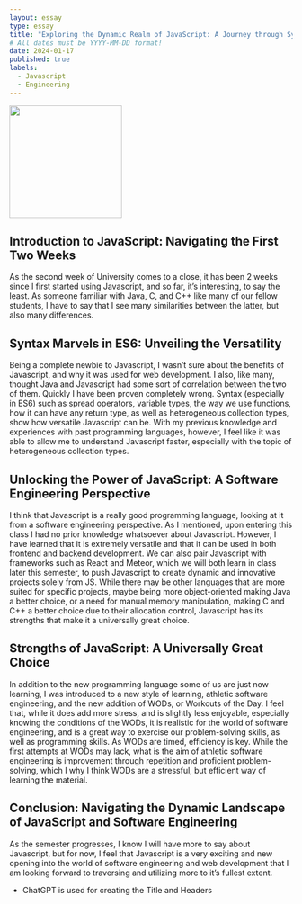 ```yaml
---
layout: essay
type: essay
title: "Exploring the Dynamic Realm of JavaScript: A Journey through Syntax, Versatility, and Athletic Software Engineering"
# All dates must be YYYY-MM-DD format!
date: 2024-01-17
published: true
labels:
  - Javascript
  - Engineering 
---
```


<img width="200px" class="rounded float-start pe-4" src="../img/difficulty/degree_difficulty.jpg">

## Introduction to JavaScript: Navigating the First Two Weeks

As the second week of University comes to a close, it has been 2 weeks since I first started using Javascript, and so far, it’s interesting, to say the least. As someone familiar with Java, C, and C++ like many of our fellow students, I have to say that I see many similarities between the latter, but also many differences.

## Syntax Marvels in ES6: Unveiling the Versatility

Being a complete newbie to Javascript, I wasn’t sure about the benefits of Javascript, and why it was used for web development. I also, like many, thought Java and Javascript had some sort of correlation between the two of them. Quickly I have been proven completely wrong. Syntax (especially in ES6) such as spread operators, variable types, the way we use functions, how it can have any return type, as well as heterogeneous collection types, show how versatile Javascript can be. With my previous knowledge and experiences with past programming languages, however, I feel like it was able to allow me to understand Javascript faster, especially with the topic of heterogeneous collection types.

## Unlocking the Power of JavaScript: A Software Engineering Perspective

I think that Javascript is a really good programming language, looking at it from a software engineering perspective. As I mentioned, upon entering this class I had no prior knowledge whatsoever about Javascript. However, I have learned that it is extremely versatile and that it can be used in both frontend and backend development. We can also pair Javascript with frameworks such as React and Meteor, which we will both learn in class later this semester, to push Javascript to create dynamic and innovative projects solely from JS. While there may be other languages that are more suited for specific projects, maybe being more object-oriented making Java a better choice, or a need for manual memory manipulation, making C and C++ a better choice due to their allocation control, Javascript has its strengths that make it a universally great choice.

## Strengths of JavaScript: A Universally Great Choice

In addition to the new programming language some of us are just now learning, I was introduced to a new style of learning, athletic software engineering, and the new addition of WODs, or Workouts of the Day. I feel that, while it does add more stress, and is slightly less enjoyable, especially knowing the conditions of the WODs, it is realistic for the world of software engineering, and is a great way to exercise our problem-solving skills, as well as programming skills. As WODs are timed, efficiency is key. While the first attempts at WODs may lack, what is the aim of athletic software engineering is improvement through repetition and proficient problem-solving, which I why I think WODs are a stressful, but efficient way of learning the material.

## Conclusion: Navigating the Dynamic Landscape of JavaScript and Software Engineering

As the semester progresses, I know I will have more to say about Javascript, but for now, I feel that Javascript is a very exciting and new opening into the world of software engineering and web development that I am looking forward to traversing and utilizing more to it’s fullest extent.

- ChatGPT is used for creating the Title and Headers
